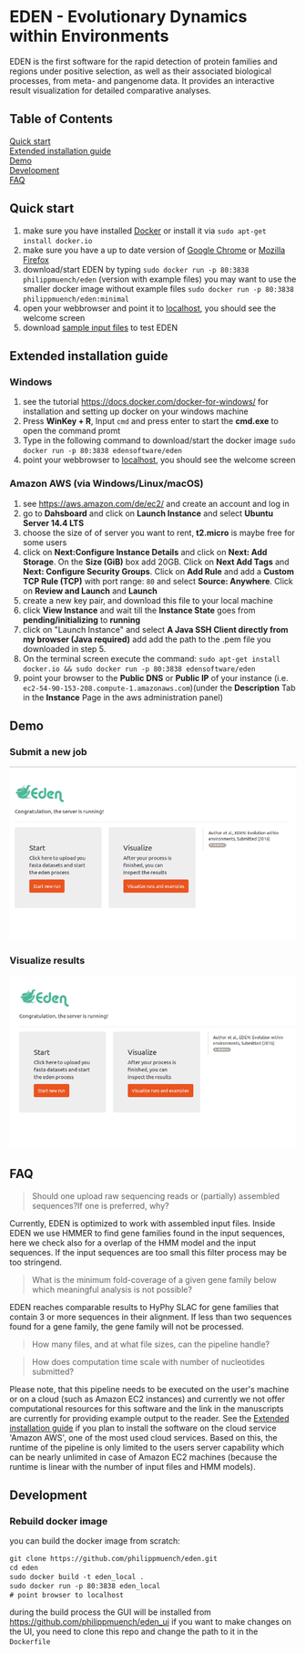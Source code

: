 # EDEN - Evolutionary Dynamics within Environments

EDEN is the first software for the rapid detection of protein families and regions under positive selection, as well as their associated biological processes, from meta- and pangenome data. It provides an interactive result visualization for detailed comparative analyses.
 
## Table of Contents  
[Quick start](#quick-start)  
[Extended installation guide](#Extended-installation-guide)  
[Demo](#demo)  
[Development](#development)  
[FAQ](#faq)  

## Quick start
1. make sure you have installed [Docker](https://github.com/docker/docker) or install it via `sudo apt-get install docker.io`
2. make sure you have a up to date version of [Google Chrome](https://www.google.de/chrome/browser/desktop/) or [Mozilla Firefox](https://www.mozilla.org/de/firefox/new/)
3. download/start EDEN by typing `sudo docker run -p 80:3838 philippmuench/eden` (version with example files) you may want to use the smaller docker image without example files `sudo docker run -p 80:3838 philippmuench/eden:minimal`  
4. open your webbrowser and point it to [localhost](localhost), you should see the welcome screen
5. download [sample input files](https://github.com/philippmuench/eden/tree/master/sample_files) to test EDEN

## Extended installation guide
### Windows
1. see the tutorial https://docs.docker.com/docker-for-windows/ for installation and setting up docker on your windows machine
2. Press **WinKey + R**, Input `cmd` and press enter to start the **cmd.exe** to open the command promt
3. Type in the following command to download/start the docker image `sudo docker run -p 80:3838 edensoftware/eden` 
4. point your webbrowser to [localhost](localhost), you should see the welcome screen

### Amazon AWS (via Windows/Linux/macOS)
1. see https://aws.amazon.com/de/ec2/ and create an account and log in
2. go to **Dahsboard** and click on **Launch Instance** and select **Ubuntu Server 14.4 LTS**
3. choose the size of of server you want to rent, **t2.micro** is maybe free for some users
4. click on **Next:Configure Instance Details** and click on **Next: Add Storage**. On the **Size (GiB)** box add 20GB. Click on **Next Add Tags** and **Next: Configure Security Groups**. Click on **Add Rule** and add a **Custom TCP Rule (TCP)** with port range: `80` and select **Source: Anywhere**. Click on **Review and Launch** and **Launch**
5. create a new key pair, and download this file to your local machine
6. click **View Instance** and wait till the **Instance State** goes from **pending/initializing** to **running**
7. click on "Launch Instance" and select **A Java SSH Client directly from my browser (Java required)** add add the path to the .pem file you downloaded in step 5. 
10. On the terminal screen execute the command: `sudo apt-get install docker.io && sudo docker run -p 80:3838 edensoftware/eden`
11. point your browser to the **Public DNS** or **Public IP** of your instance (i.e. `ec2-54-90-153-208.compute-1.amazonaws.com`)(under the **Description** Tab in the **Instance** Page in the aws administration panel)

## Demo
### Submit a new job
![submit a new job](start.gif "submit a new job")

### Visualize results
![visualize results](samples.gif "visualize results")


## FAQ

 > Should one upload raw sequencing reads or (partially) assembled sequences?If one is preferred, why?  

Currently, EDEN is optimized to work with assembled input files. Inside EDEN we use HMMER to find gene families found in the input sequences, here we check also for a overlap of the HMM model and the input sequences. If the input sequences are too small this filter process may be too stringend.

> What is the minimum fold-coverage of a given gene family below which meaningful analysis is not possible?  

EDEN reaches comparable results to HyPhy SLAC for gene families that contain 3 or more sequences in their alignment. If less than two sequences found for a gene family, the gene family will not be processed.

> How many files, and at what file sizes, can the pipeline handle?  

> How does computation time scale with number of nucleotides submitted?  

Please note, that this pipeline needs to be executed on the user's machine or on a cloud (such as Amazon EC2 instances) and currently we not offer computational resources for this software and the link in the manuscripts are currently for providing example output to the reader. See the [Extended installation guide](#Extended-installation-guide) if you plan to install the software on the cloud service 'Amazon AWS', one of the most used cloud services. Based on this, the runtime of the pipeline is only limited to the users server capability which can be nearly unlimited in case of Amazon EC2 machines (because the runtime is linear with the number of input files and HMM models). 

## Development
### Rebuild docker image 

you can build the docker image from scratch:

```
git clone https://github.com/philippmuench/eden.git
cd eden
sudo docker build -t eden_local .
sudo docker run -p 80:3838 eden_local
# point browser to localhost
```

during the build process the GUI will be installed from https://github.com/philippmuench/eden_ui
if you want to make changes on the UI, you need to clone this repo and change the path to it in the `Dockerfile`
